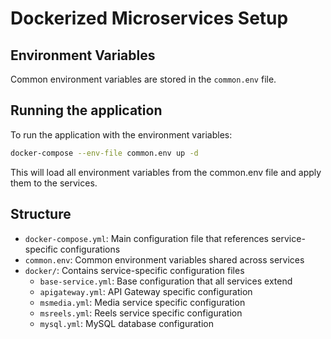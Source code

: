 # Dockerized Microservices Setup

## Environment Variables
Common environment variables are stored in the `common.env` file.

## Running the application
To run the application with the environment variables:

```bash
docker-compose --env-file common.env up -d
```

This will load all environment variables from the common.env file and apply them to the services.

## Structure
- `docker-compose.yml`: Main configuration file that references service-specific configurations
- `common.env`: Common environment variables shared across services
- `docker/`: Contains service-specific configuration files
  - `base-service.yml`: Base configuration that all services extend
  - `apigateway.yml`: API Gateway specific configuration
  - `msmedia.yml`: Media service specific configuration
  - `msreels.yml`: Reels service specific configuration
  - `mysql.yml`: MySQL database configuration 